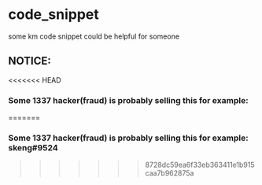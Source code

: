 # code_snippet
some km code snippet could be helpful for someone

## NOTICE:

<<<<<<< HEAD
### Some 1337 hacker(fraud) is probably selling this for example: 

[skeng#9524]: https://github.com/Skengdoo


=======
### Some 1337 hacker(fraud) is probably selling this for example: skeng#9524
>>>>>>> 8728dc59ea6f33eb363411e1b915caa7b962875a

